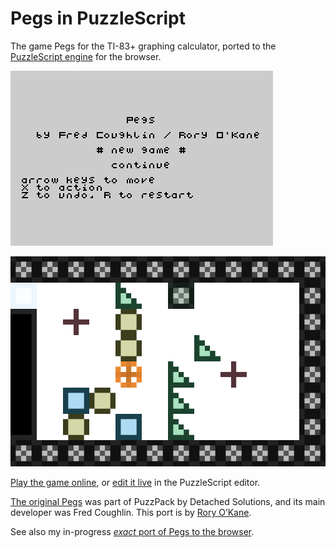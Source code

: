 Pegs in PuzzleScript
====================

The game Pegs for the TI-83+ graphing calculator, ported to the [PuzzleScript engine](http://www.puzzlescript.net/) for the browser.

![Pegs title screen](screenshots/title.png)

![a game in progress](screenshots/level_4_in_progress.png)

[Play the game online](http://www.puzzlescript.net/play.html?p=87985a8a36b10c3ec386), or [edit it live](http://www.puzzlescript.net/editor.html?hack=87985a8a36b10c3ec386) in the PuzzleScript editor.

[The original Pegs](http://www.detachedsolutions.com/puzzpack/pegs.php) was part of PuzzPack by Detached Solutions, and its main developer was Fred Coughlin. This port is by [Rory O’Kane](http://roryokane.com/).

See also my in-progress [*exact* port of Pegs to the browser](https://github.com/roryokane/pegs-js).
